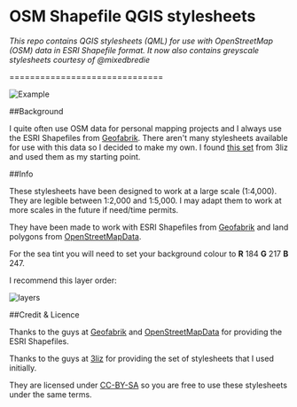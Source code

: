 OSM Shapefile QGIS stylesheets
==============================

*This repo contains QGIS stylesheets (QML) for use with OpenStreetMap (OSM) data in ESRI Shapefile format. It now also contains greyscale stylesheets courtesy of @mixedbredie*

==============================

![Example](https://raw.githubusercontent.com/charleyglynn/OSM-Shapefile-QGIS-stylesheets/master/Images/OSM_Jersey.png)

##Background

I quite often use OSM data for personal mapping projects and I always use the ESRI Shapefiles from [Geofabrik](http://download.geofabrik.de/).
There aren't many stylesheets available for use with this data so I decided to make my own. I found [this set](https://github.com/3liz/osm-in-qgis) from 3liz and used them as my starting point.

##Info

These stylesheets have been designed to work at a large scale (1:4,000). They are legible between 1:2,000 and 1:5,000. I may adapt them to work at more scales in the future if need/time permits.

They have been made to work with ESRI Shapefiles from [Geofabrik](http://download.geofabrik.de/) and land polygons from [OpenStreetMapData](http://openstreetmapdata.com/data/land-polygons).

For the sea tint you will need to set your background colour to **R** 184 **G** 217 **B** 247.

I recommend this layer order:

![layers](https://raw.githubusercontent.com/charleyglynn/OSM-Shapefile-QGIS-stylesheets/master/Images/Layer_Order.png)

##Credit & Licence

Thanks to the guys at [Geofabrik](http://download.geofabrik.de/) and [OpenStreetMapData](http://openstreetmapdata.com/data/land-polygons) for providing the ESRI Shapefiles.

Thanks to the guys at [3liz](http://www.3liz.com/) for providing the set of stylesheets that I used initially.

They are licensed under [CC-BY-SA](http://creativecommons.org/licenses/by-sa/3.0/) so you are free to use these stylesheets under the same terms.
